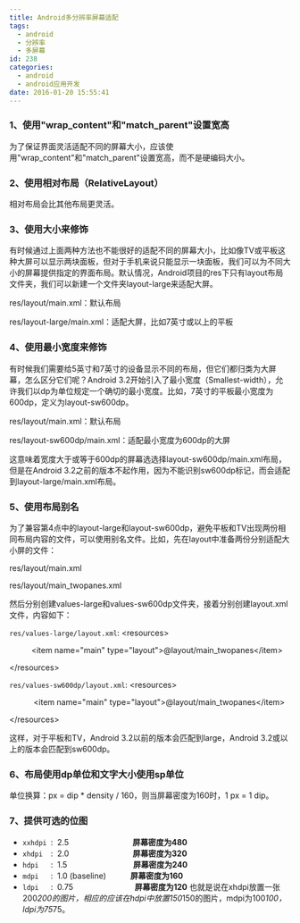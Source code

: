 ```yaml
---
title: Android多分辨率屏幕适配
tags:
  - android
  - 分辨率
  - 多屏幕
id: 238
categories:
  - android
  - android应用开发
date: 2016-01-20 15:55:41
---
```


### 1、使用"wrap_content"和"match_parent"设置宽高

为了保证界面灵活适配不同的屏幕大小，应该使用"wrap_content"和"match_parent"设置宽高，而不是硬编码大小。

### 2、使用相对布局（RelativeLayout）

相对布局会比其他布局更灵活。

### 3、使用大小来修饰

有时候通过上面两种方法也不能很好的适配不同的屏幕大小，比如像TV或平板这种大屏可以显示两块面板，但对于手机来说只能显示一块面板，我们可以为不同大小的屏幕提供指定的界面布局。默认情况，Android项目的res下只有layout布局文件夹，我们可以新建一个文件夹layout-large来适配大屏。

res/layout/main.xml：默认布局

res/layout-large/main.xml：适配大屏，比如7英寸或以上的平板

### 4、使用最小宽度来修饰

有时候我们需要给5英寸和7英寸的设备显示不同的布局，但它们都归类为大屏幕，怎么区分它们呢？Android 3.2开始引入了最小宽度（Smallest-width），允许我们以dp为单位规定一个确切的最小宽度。比如，7英寸的平板最小宽度为600dp，定义为layout-sw600dp。

res/layout/main.xml：默认布局

res/layout-sw600dp/main.xml：适配最小宽度为600dp的大屏

这意味着宽度大于或等于600dp的屏幕选选择layout-sw600dp/main.xml布局，但是在Android 3.2之前的版本不起作用，因为不能识别sw600dp标记，而会适配到layout-large/main.xml布局。

### 5、使用布局别名

为了兼容第4点中的layout-large和layout-sw600dp，避免平板和TV出现两份相同布局内容的文件，可以使用别名文件。比如，先在layout中准备两份分别适配大小屏的文件：

res/layout/main.xml

res/layout/main_twopanes.xml

然后分别创建values-large和values-sw600dp文件夹，接着分别创建layout.xml文件，内容如下：

`res/values-large/layout.xml`:
<span class="tag">&lt;resources&gt;</span>

<span class="tag">          &lt;item</span> <span class="atn">name</span><span class="pun">=</span><span class="atv">"main"</span> <span class="atn">type</span><span class="pun">=</span><span class="atv">"layout"</span><span class="tag">&gt;</span><span class="pln">@layout/main_twopanes</span><span class="tag">&lt;/item&gt;</span>

<span class="tag">&lt;/resources&gt;</span>

`res/values-sw600dp/layout.xml`:
<span class="tag"><span class="tag">&lt;resources&gt;</span> </span>

<span class="tag"><span class="tag">           &lt;item</span> <span class="atn">name</span><span class="pun">=</span><span class="atv">"main"</span> <span class="atn">type</span><span class="pun">=</span><span class="atv">"layout"</span><span class="tag">&gt;</span><span class="pln">@layout/main_twopanes</span><span class="tag">&lt;/item&gt;</span></span>

<span class="tag"> <span class="tag">&lt;/resources&gt;</span></span>

这样，对于平板和TV，Android 3.2以前的版本会匹配到large，Android 3.2或以上的版本会匹配到sw600dp。

### 6、布局使用dp单位和文字大小使用sp单位

单位换算：px = dip * density / 160，则当屏幕密度为160时，1 px = 1 dip。

### 7、提供可选的位图

*   `xxhdpi `:  2.5                             **屏幕密度为480**
*   `xhdpi  `:  2.0                             **屏幕密度为320**
*   `hdpi   `:  1.5                              **屏幕密度为240**
*   `mdpi   `:  1.0 (baseline)           **屏幕密度为160**
*   `ldpi   `:  0.75                            **屏幕密度为120**
也就是说在xhdpi放置一张200*200的图片，相应的应该在hdpi中放置150*150的图片，mdpi为100*100，ldpi为75*75。